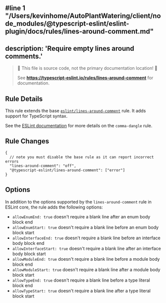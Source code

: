 #line 1 "/Users/kevinhome/AutoPlantWatering/client/node_modules/@typescript-eslint/eslint-plugin/docs/rules/lines-around-comment.md"
---
description: 'Require empty lines around comments.'
---

> 🛑 This file is source code, not the primary documentation location! 🛑
>
> See **https://typescript-eslint.io/rules/lines-around-comment** for documentation.

## Rule Details

This rule extends the base [`eslint/lines-around-comment`](https://eslint.org/docs/rules/lines-around-comment) rule.
It adds support for TypeScript syntax.

See the [ESLint documentation](https://eslint.org/docs/rules/lines-around-comment) for more details on the `comma-dangle` rule.

## Rule Changes

```jsonc
{
  // note you must disable the base rule as it can report incorrect errors
  "lines-around-comment": "off",
  "@typescript-eslint/lines-around-comment": ["error"]
}
```

## Options

In addition to the options supported by the `lines-around-comment` rule in ESLint core, the rule adds the following options:

- `allowEnumEnd: true` doesn't require a blank line after an enum body block end
- `allowEnumStart: true` doesn't require a blank line before an enum body block start
- `allowInterfaceEnd: true` doesn't require a blank line before an interface body block end
- `allowInterfaceStart: true` doesn't require a blank line after an interface body block start
- `allowModuleEnd: true` doesn't require a blank line before a module body block end
- `allowModuleStart: true` doesn't require a blank line after a module body block start
- `allowTypeEnd: true` doesn't require a blank line before a type literal block end
- `allowTypeStart: true` doesn't require a blank line after a type literal block start
